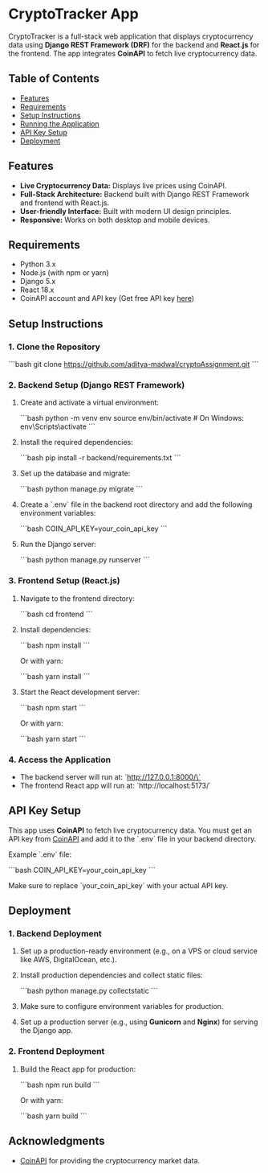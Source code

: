 # CryptoTracker App

CryptoTracker is a full-stack web application that displays cryptocurrency data using **Django REST Framework (DRF)** for the backend and **React.js** for the frontend. The app integrates **CoinAPI** to fetch live cryptocurrency data.

## Table of Contents

- [Features](#features)
- [Requirements](#requirements)
- [Setup Instructions](#setup-instructions)
- [Running the Application](#running-the-application)
- [API Key Setup](#api-key-setup)
- [Deployment](#deployment)

## Features

- **Live Cryptocurrency Data:** Displays live prices using CoinAPI.
- **Full-Stack Architecture:** Backend built with Django REST Framework and frontend with React.js.
- **User-friendly Interface:** Built with modern UI design principles.
- **Responsive:** Works on both desktop and mobile devices.

## Requirements

- Python 3.x
- Node.js (with npm or yarn)
- Django 5.x
- React 18.x
- CoinAPI account and API key (Get free API key [here](https://www.coinapi.io/get-free-api-key?product_id=market-data-api))

## Setup Instructions

### 1. Clone the Repository

\`\`\`bash
git clone https://github.com/aditya-madwal/cryptoAssignment.git
\`\`\`

### 2. Backend Setup (Django REST Framework)

1. Create and activate a virtual environment:

   \`\`\`bash
   python -m venv env
   source env/bin/activate # On Windows: env\Scripts\activate
   \`\`\`

2. Install the required dependencies:

   \`\`\`bash
   pip install -r backend/requirements.txt
   \`\`\`

3. Set up the database and migrate:

   \`\`\`bash
   python manage.py migrate
   \`\`\`

4. Create a \`.env\` file in the backend root directory and add the following environment variables:

   \`\`\`bash
   COIN_API_KEY=your_coin_api_key
   \`\`\`

5. Run the Django server:

   \`\`\`bash
   python manage.py runserver
   \`\`\`

### 3. Frontend Setup (React.js)

1. Navigate to the frontend directory:

   \`\`\`bash
   cd frontend
   \`\`\`

2. Install dependencies:

   \`\`\`bash
   npm install
   \`\`\`

   Or with yarn:

   \`\`\`bash
   yarn install
   \`\`\`

3. Start the React development server:

   \`\`\`bash
   npm start
   \`\`\`

   Or with yarn:

   \`\`\`bash
   yarn start
   \`\`\`

### 4. Access the Application

- The backend server will run at: \`http://127.0.0.1:8000/\`
- The frontend React app will run at: \`http://localhost:5173/\`

## API Key Setup

This app uses **CoinAPI** to fetch live cryptocurrency data. You must get an API key from [CoinAPI](https://www.coinapi.io/get-free-api-key?product_id=market-data-api) and add it to the \`.env\` file in your backend directory.

Example \`.env\` file:

\`\`\`bash
COIN_API_KEY=your_coin_api_key
\`\`\`

Make sure to replace \`your_coin_api_key\` with your actual API key.

## Deployment

### 1. Backend Deployment

1. Set up a production-ready environment (e.g., on a VPS or cloud service like AWS, DigitalOcean, etc.).
2. Install production dependencies and collect static files:

   \`\`\`bash
   python manage.py collectstatic
   \`\`\`

3. Make sure to configure environment variables for production.
4. Set up a production server (e.g., using **Gunicorn** and **Nginx**) for serving the Django app.

### 2. Frontend Deployment

1. Build the React app for production:

   \`\`\`bash
   npm run build
   \`\`\`

   Or with yarn:

   \`\`\`bash
   yarn build
   \`\`\`

## Acknowledgments

- [CoinAPI](https://www.coinapi.io) for providing the cryptocurrency market data.
